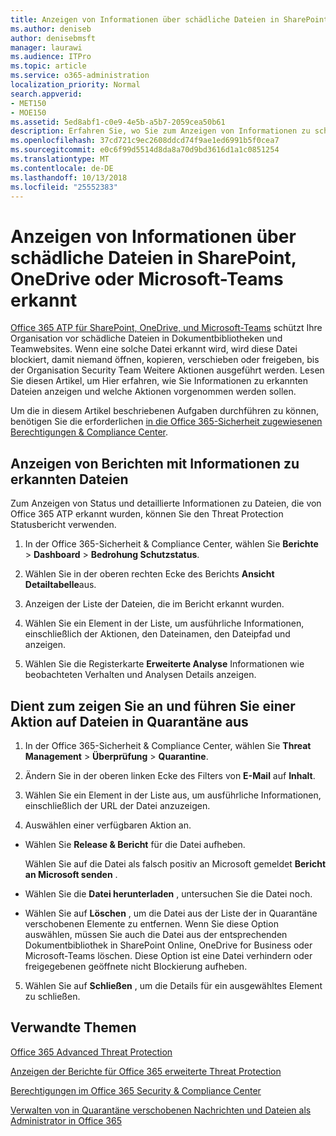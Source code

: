 ```yaml
---
title: Anzeigen von Informationen über schädliche Dateien in SharePoint, OneDrive oder Microsoft-Teams erkannt
ms.author: deniseb
author: denisebmsft
manager: laurawi
ms.audience: ITPro
ms.topic: article
ms.service: o365-administration
localization_priority: Normal
search.appverid:
- MET150
- MOE150
ms.assetid: 5ed8abf1-c0e9-4e5b-a5b7-2059cea50b61
description: Erfahren Sie, wo Sie zum Anzeigen von Informationen zu schädliche Dateien in SharePoint, OneDrive oder Teams erkannt und wie Sie auf diese Dateien ergreifen.
ms.openlocfilehash: 37cd721c9ec2608ddcd74f9ae1ed6991b5f0cea7
ms.sourcegitcommit: e0c6f99d5514d8da8a70d9bd3616d1a1c0851254
ms.translationtype: MT
ms.contentlocale: de-DE
ms.lasthandoff: 10/13/2018
ms.locfileid: "25552383"
---
```

# <a name="view-information-about-malicious-files-detected-in-sharepoint-onedrive-or-microsoft-teams"></a>Anzeigen von Informationen über schädliche Dateien in SharePoint, OneDrive oder Microsoft-Teams erkannt

[Office 365 ATP für SharePoint, OneDrive, und Microsoft-Teams](atp-for-spo-odb-and-teams.md) schützt Ihre Organisation vor schädliche Dateien in Dokumentbibliotheken und Teamwebsites. Wenn eine solche Datei erkannt wird, wird diese Datei blockiert, damit niemand öffnen, kopieren, verschieben oder freigeben, bis der Organisation Security Team Weitere Aktionen ausgeführt werden. Lesen Sie diesen Artikel, um Hier erfahren, wie Sie Informationen zu erkannten Dateien anzeigen und welche Aktionen vorgenommen werden sollen. 

Um die in diesem Artikel beschriebenen Aufgaben durchführen zu können, benötigen Sie die erforderlichen [in die Office 365-Sicherheit zugewiesenen Berechtigungen &amp; Compliance Center](permissions-in-the-security-and-compliance-center.md). 
  
## <a name="view-reports-with-information-about-detected-files"></a>Anzeigen von Berichten mit Informationen zu erkannten Dateien

Zum Anzeigen von Status und detaillierte Informationen zu Dateien, die von Office 365 ATP erkannt wurden, können Sie den Threat Protection Statusbericht verwenden.
  
1. In der Office 365-Sicherheit &amp; Compliance Center, wählen Sie **Berichte** \> **Dashboard** \> **Bedrohung Schutzstatus**.
    
2. Wählen Sie in der oberen rechten Ecke des Berichts **Ansicht Detailtabelle**aus.
    
3. Anzeigen der Liste der Dateien, die im Bericht erkannt wurden.
    
4. Wählen Sie ein Element in der Liste, um ausführliche Informationen, einschließlich der Aktionen, den Dateinamen, den Dateipfad und anzeigen.
    
5. Wählen Sie die Registerkarte **Erweiterte Analyse** Informationen wie beobachteten Verhalten und Analysen Details anzeigen. 
  
## <a name="view-and-take-action-on-files-in-quarantine"></a>Dient zum zeigen Sie an und führen Sie einer Aktion auf Dateien in Quarantäne aus

1. In der Office 365-Sicherheit &amp; Compliance Center, wählen Sie **Threat Management** \> **Überprüfung** \> **Quarantine**.
    
2. Ändern Sie in der oberen linken Ecke des Filters von **E-Mail** auf **Inhalt**.
    
3. Wählen Sie ein Element in der Liste aus, um ausführliche Informationen, einschließlich der URL der Datei anzuzeigen.
    
4. Auswählen einer verfügbaren Aktion an.
    
  - Wählen Sie **Release &amp; Bericht** für die Datei aufheben. 
    
    Wählen Sie auf die Datei als falsch positiv an Microsoft gemeldet **Bericht an Microsoft senden** . 
    
  - Wählen Sie die **Datei herunterladen** , untersuchen Sie die Datei noch. 
    
  - Wählen Sie auf **Löschen** , um die Datei aus der Liste der in Quarantäne verschobenen Elemente zu entfernen. Wenn Sie diese Option auswählen, müssen Sie auch die Datei aus der entsprechenden Dokumentbibliothek in SharePoint Online, OneDrive for Business oder Microsoft-Teams löschen. Diese Option ist eine Datei verhindern oder freigegebenen geöffnete nicht Blockierung aufheben. 
    
5. Wählen Sie auf **Schließen** , um die Details für ein ausgewähltes Element zu schließen. 
  
## <a name="related-topics"></a>Verwandte Themen

[Office 365 Advanced Threat Protection](office-365-atp.md)
  
[Anzeigen der Berichte für Office 365 erweiterte Threat Protection](view-reports-for-atp.md)
  
[Berechtigungen im Office 365 Security &amp; Compliance Center](permissions-in-the-security-and-compliance-center.md)

[Verwalten von in Quarantäne verschobenen Nachrichten und Dateien als Administrator in Office 365](manage-quarantined-messages-and-files.md)
  

